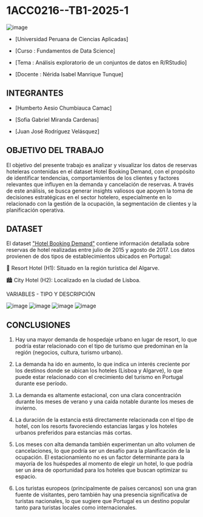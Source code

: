 # 1ACC0216--TB1-2025-1

![image](https://github.com/user-attachments/assets/b47b251e-e65c-46c3-a1a4-f0c28ab554dc)

- [Universidad Peruana de Ciencias Aplicadas]

- [Curso : Fundamentos de Data Science]

- [Tema : Análisis exploratorio de un conjuntos de datos en R/RStudio]

- [Docente : Nérida Isabel Manrique Tunque]
## INTEGRANTES

- [Humberto Aesio Chumbiauca Camac]

- [Sofia Gabriel Miranda Cardenas]

- [Juan José Rodríguez Velásquez]
## OBJETIVO DEL TRABAJO

El objetivo del presente trabajo es analizar y visualizar los datos de reservas hoteleras contenidas en el dataset Hotel Booking Demand, con el propósito de identificar tendencias, comportamientos de los clientes y factores relevantes que influyen en la demanda y cancelación de reservas. A través de este análisis, se busca generar insights valiosos que apoyen la toma de decisiones estratégicas en el sector hotelero, especialmente en lo relacionado con la gestión de la ocupación, la segmentación de clientes y la planificación operativa.

## DATASET

El dataset ["Hotel Booking Demand"](https://www.sciencedirect.com/science/article/pii/S2352340918315191) contiene información detallada sobre reservas de hotel realizadas entre julio de 2015 y agosto de 2017. Los datos provienen de dos tipos de establecimientos ubicados en Portugal:

🏨 Resort Hotel (H1): Situado en la región turística del Algarve.

🏙️ City Hotel (H2): Localizado en la ciudad de Lisboa.

VARIABLES - TIPO Y DESCRIPCIÓN 

![image](https://github.com/user-attachments/assets/0833bd0f-8da9-46af-a47f-e382a5055564)
![image](https://github.com/user-attachments/assets/3fe8e686-22e1-4252-8075-9b4714b5c6c0)
![image](https://github.com/user-attachments/assets/46287361-63a8-4248-a918-7ad0fdddcf20)
![image](https://github.com/user-attachments/assets/6dc03dc8-b454-44fa-9f43-28a029ad70cb)

## CONCLUSIONES 

1. Hay una mayor demanda de hospedaje urbano en lugar de resort, lo que podría estar relacionado con el tipo de turismo que predominan en la región (negocios, cultura, turismo urbano).

2. La demanda ha ido en aumento, lo que indica un interés creciente por los destinos donde se ubican los hoteles (Lisboa y Algarve), lo que puede estar relacionado con el crecimiento del turismo en Portugal durante ese período.

3. La demanda es altamente estacional, con una clara concentración durante los meses de verano y una caída notable durante los meses de invierno.

4. La duración de la estancia está directamente relacionada con el tipo de hotel, con los resorts favoreciendo estancias largas y los hoteles urbanos preferidos para estancias más cortas.

5. Los meses con alta demanda también experimentan un alto volumen de cancelaciones, lo que podría ser un desafío para la planificación de la ocupación.
El estacionamiento no es un factor determinante para la mayoría de los huéspedes al momento de elegir un hotel, lo que podría ser un área de oportunidad para los hoteles que buscan optimizar su espacio.

6. Los turistas europeos (principalmente de países cercanos) son una gran fuente de visitantes, pero también hay una presencia significativa de turistas nacionales, lo que sugiere que Portugal es un destino popular tanto para turistas locales como internacionales.



